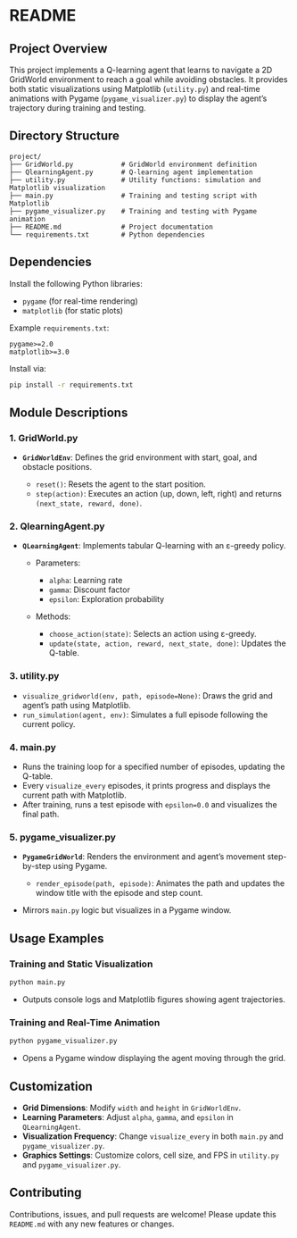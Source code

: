 # README

## Project Overview

This project implements a Q-learning agent that learns to navigate a 2D GridWorld environment to reach a goal while avoiding obstacles. It provides both static visualizations using Matplotlib (`utility.py`) and real-time animations with Pygame (`pygame_visualizer.py`) to display the agent’s trajectory during training and testing.

## Directory Structure

```
project/
├── GridWorld.py            # GridWorld environment definition
├── QlearningAgent.py       # Q-learning agent implementation
├── utility.py              # Utility functions: simulation and Matplotlib visualization
├── main.py                 # Training and testing script with Matplotlib
├── pygame_visualizer.py    # Training and testing with Pygame animation
├── README.md               # Project documentation
└── requirements.txt        # Python dependencies
```

## Dependencies

Install the following Python libraries:

* `pygame` (for real-time rendering)
* `matplotlib` (for static plots)

Example `requirements.txt`:

```
pygame>=2.0
matplotlib>=3.0
```

Install via:

```bash
pip install -r requirements.txt
```

## Module Descriptions

### 1. GridWorld.py

* **`GridWorldEnv`**: Defines the grid environment with start, goal, and obstacle positions.

  * `reset()`: Resets the agent to the start position.
  * `step(action)`: Executes an action (up, down, left, right) and returns `(next_state, reward, done)`.

### 2. QlearningAgent.py

* **`QLearningAgent`**: Implements tabular Q-learning with an ε-greedy policy.

  * Parameters:

    * `alpha`: Learning rate
    * `gamma`: Discount factor
    * `epsilon`: Exploration probability
  * Methods:

    * `choose_action(state)`: Selects an action using ε-greedy.
    * `update(state, action, reward, next_state, done)`: Updates the Q-table.

### 3. utility.py

* `visualize_gridworld(env, path, episode=None)`: Draws the grid and agent’s path using Matplotlib.
* `run_simulation(agent, env)`: Simulates a full episode following the current policy.

### 4. main.py

* Runs the training loop for a specified number of episodes, updating the Q-table.
* Every `visualize_every` episodes, it prints progress and displays the current path with Matplotlib.
* After training, runs a test episode with `epsilon=0.0` and visualizes the final path.

### 5. pygame\_visualizer.py

* **`PygameGridWorld`**: Renders the environment and agent’s movement step-by-step using Pygame.

  * `render_episode(path, episode)`: Animates the path and updates the window title with the episode and step count.
* Mirrors `main.py` logic but visualizes in a Pygame window.

## Usage Examples

### Training and Static Visualization

```bash
python main.py
```

* Outputs console logs and Matplotlib figures showing agent trajectories.

### Training and Real-Time Animation

```bash
python pygame_visualizer.py
```

* Opens a Pygame window displaying the agent moving through the grid.

## Customization

* **Grid Dimensions**: Modify `width` and `height` in `GridWorldEnv`.
* **Learning Parameters**: Adjust `alpha`, `gamma`, and `epsilon` in `QLearningAgent`.
* **Visualization Frequency**: Change `visualize_every` in both `main.py` and `pygame_visualizer.py`.
* **Graphics Settings**: Customize colors, cell size, and FPS in `utility.py` and `pygame_visualizer.py`.

## Contributing

Contributions, issues, and pull requests are welcome! Please update this `README.md` with any new features or changes.

